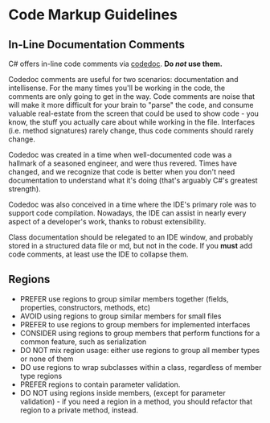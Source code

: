 # Code Markup Guidelines

## In-Line Documentation Comments
C# offers in-line code comments via [codedoc](https://docs.microsoft.com/en-us/dotnet/csharp/codedoc). **Do _not_ use them.** 

Codedoc comments are useful for two scenarios: documentation and intellisense. For the many times you'll be working in the code, the comments are only going to get in the way. Code comments are noise that will make it more difficult for your brain to "parse" the code, and consume valuable real-estate from the screen that could be used to show code - you know, the stuff you actually care about while working in the file. Interfaces (i.e. method signatures) rarely change, thus code comments should rarely change.

Codedoc was created in a time when well-documented code was a hallmark of a seasoned engineer, and were thus revered. Times have changed, and we recognize that code is better when you don't need documentation to understand what it's doing (that's arguably C#'s greatest strength). 

Codedoc was also conceived in a time where the IDE's primary role was to support code compilation. Nowadays, the IDE can assist in nearly every aspect of a developer's work, thanks to robust extensibility.

Class documentation should be relegated to an IDE window, and probably stored in a structured data file or md, but not in the code. If you **must** add code comments, at least use the IDE to collapse them.

## Regions

- PREFER use regions to group similar members together (fields, properties, constructors, methods, etc)
- AVOID using regions to group similar members for small files
- PREFER to use regions to group members for implemented interfaces
- CONSIDER using regions to group members that perform functions for a common feature, such as serialization
- DO NOT mix region usage: either use regions to group all member types or none of them
- DO use regions to wrap subclasses within a class, regardless of member type regions
- PREFER regions to contain parameter validation.
- DO NOT using regions inside members, (except for parameter validation) - if you need a region in a method, you should refactor that region to a private method, instead.

